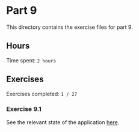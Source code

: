# Part 9

This directory contains the exercise files for part 9.

## Hours

Time spent: `2 hours`

## Exercises

Exercises completed: `1 / 27`

### Exercise 9.1

See the relevant state of the application [here](https://github.com/rikurauhala/fullstack/tree/a9ef932986746549abedaff55378e38c0bd95a7f/exercises/part09/project).

<!--

### Exercise 9.2

See the relevant state of the application [here]().

### Exercise 9.3

See the relevant state of the application [here]().

### Exercise 9.4

See the relevant state of the application [here]().

### Exercise 9.5

See the relevant state of the application [here]().

### Exercise 9.6

See the relevant state of the application [here]().

### Exercise 9.7

See the relevant state of the application [here]().

### Exercise 9.8

See the relevant state of the application [here]().

### Exercise 9.9

See the relevant state of the application [here]().

### Exercise 9.10

See the relevant state of the application [here]().

### Exercise 9.11

See the relevant state of the application [here]().

### Exercise 9.12

See the relevant state of the application [here]().

### Exercise 9.13

See the relevant state of the application [here]().

### Exercise 9.14

See the relevant state of the application [here]().

### Exercise 9.15

See the relevant state of the application [here]().

### Exercise 9.16

See the relevant state of the application [here]().

### Exercise 9.17

See the relevant state of the application [here]().

### Exercise 9.18

See the relevant state of the application [here]().

### Exercise 9.19

See the relevant state of the application [here]().

### Exercise 9.20

See the relevant state of the application [here]().

### Exercise 9.21

See the relevant state of the application [here]().

### Exercise 9.22

See the relevant state of the application [here]().

### Exercise 9.23

See the relevant state of the application [here]().

### Exercise 9.24

See the relevant state of the application [here]().

### Exercise 9.25

See the relevant state of the application [here]().

### Exercise 9.26

See the relevant state of the application [here]().

### Exercise 9.27

See the relevant state of the application [here]().

-->
